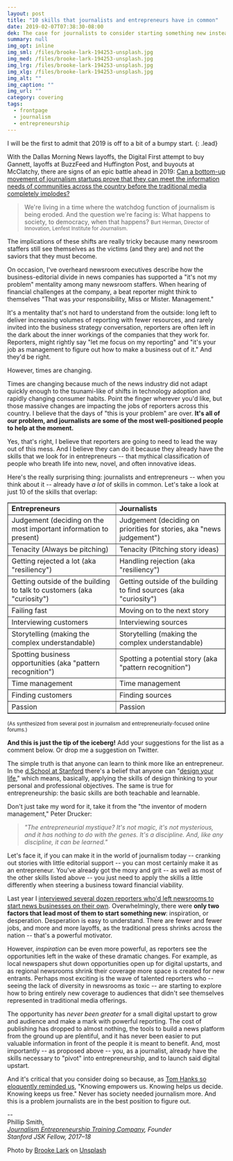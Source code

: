 ```yaml
---
layout: post
title: "10 skills that journalists and entrepreneurs have in common"
date: 2019-02-07T07:38:30-08:00
dek: The case for journalists to consider starting something new instead of leaving the profession
summary: null
img_opt: inline
img_sml: /files/brooke-lark-194253-unsplash.jpg
img_med: /files/brooke-lark-194253-unsplash.jpg
img_lrg: /files/brooke-lark-194253-unsplash.jpg
img_xlg: /files/brooke-lark-194253-unsplash.jpg
img_alt: ""
img_caption: ""
img_url: ""
category: covering
tags: 
  - frontpage
  - journalism
  - entrepreneurship
---
```


I will be the first to admit that 2019 is off to a bit of a bumpy start.
{: .lead}

With the Dallas Morning News layoffs, the Digital First attempt to buy Gannett, layoffs at BuzzFeed and Huffington Post, and buyouts at McClatchy, there are signs of an epic battle ahead in 2019: [Can a bottom-up movement of journalism startups prove that they can meet the information needs of communities across the country before the traditional media completely implodes?](https://medium.com/s/story/judgement-day-for-journalism-will-digital-news-startups-be-ready-to-face-the-challenge-613c0ca3b39c)


> We're living in a time where the watchdog function of journalism is being eroded. And the question we're facing is: What happens to society, to democracy, when that happens?
<small>Burt Herman, Director of Innovation, Lenfest Institute for Journalism.</small>

The implications of these shifts are really tricky because many newsroom staffers still see themselves as the victims (and they are) and not the saviors that they must become.

On occasion, I've overheard newsroom executives describe how the business-editorial divide in news companies has supported a "it's not my problem" mentality among many newsroom staffers. When hearing of financial challenges at the company, a beat reporter might think to themselves "That was _your_ responsibility, Miss or Mister. Management."

It's a mentality that's not hard to understand from the outside: long left to deliver increasing volumes of reporting with fewer resources, and rarely invited into the business strategy conversation, reporters are often left in the dark about the inner workings of the companies that they work for. Reporters, might rightly say "let me focus on my reporting" and "it's your job as management to figure out how to make a business out of it." And they'd be right.

However, times are changing.

Times are changing because much of the news industry did not adapt quickly enough to the tsunami-like of shifts in technology adoption and rapidly changing consumer habits. Point the finger wherever you'd like, but those massive changes are impacting the jobs of reporters across this country. I believe that the days of "this is your problem" are over. **It's all of our problem, and journalists are some of the most well-positioned people to help at the moment.**

Yes, that's right, I believe that reporters are going to need to lead the way out of this mess. And I believe they can do it because they already have the skills that we look for in entrepreneurs -- that mythical classification of people who breath life into new, novel, and often innovative ideas.

Here's the really surprising thing: journalists and entrepreneurs -- when you think about it -- already have _a lot_ of skills in common. Let's take a look at just 10 of the skills that overlap:

<table border="1">
  <tr>
   <td><strong>Entrepreneurs</strong>
   </td>
   <td><strong>Journalists</strong>
   </td>
  </tr>
  <tr>
   <td>Judgement (deciding on the most important information to present)
   </td>
   <td>Judgement (deciding on priorities for stories, aka "news judgement")
   </td>
  </tr>
  <tr>
   <td>Tenacity (Always be pitching) 
   </td>
   <td>Tenacity (Pitching story ideas) 
   </td>
  </tr>
  <tr>
   <td>Getting rejected a lot (aka "resiliency")
   </td>
   <td>Handling rejection (aka "resiliency") 
   </td>
  </tr>
  <tr>
   <td>Getting outside of the building to talk to customers (aka "curiosity")
   </td>
   <td>Getting outside of the building to find sources (aka "curiosity")
   </td>
  </tr>
  <tr>
   <td>Failing fast
   </td>
   <td>Moving on to the next story
   </td>
  </tr>
  <tr>
   <td>Interviewing customers
   </td>
   <td>Interviewing sources
   </td>
  </tr>
  <tr>
   <td>Storytelling (making the complex understandable)
   </td>
   <td>Storytelling (making the complex understandable)
   </td>
  </tr>
  <tr>
   <td>Spotting business opportunities (aka "pattern recognition")
   </td>
   <td>Spotting a potential story (aka "pattern recognition")
   </td>
  </tr>
  <tr>
   <td>Time management
   </td>
   <td>Time management
   </td>
  </tr>
  <tr>
   <td>Finding customers
   </td>
   <td>Finding sources
   </td>
  </tr>
  <tr>
   <td>Passion
   </td>
   <td>Passion
   </td>
  </tr>
</table>
<small>(As synthesized from several post in journalism and entrepreneurially-focused online forums.)</small>

**And this is just the tip of the iceberg!** Add your suggestions for the list as a comment below. Or drop me a suggestion on Twitter.

The simple truth is that anyone can learn to think more like an entrepreneur. In the [d.School at Stanford](https://dschool.stanford.edu/) there's a belief that anyone can "[design your life](https://designingyour.life/)," which means, basically, applying the skills of design thinking to your personal and professional objectives. The same is true for entrepreneurship: the basic skills are both teachable and learnable.

Don't just take my word for it, take it from the "the inventor of modern management," Peter Drucker:


>  _"The entrepreneurial mystique? It's not magic, it's not mysterious, and it has nothing to do with the genes. It's a discipline. And, like any discipline, it can be learned."_

Let's face it, if you can make it in the world of journalism today -- cranking out stories with little editorial support -- you can most certainly make it as an entrepreneur. You've already got the moxy and grit -- as well as most of the other skills listed above -- you just need to apply the skills a little differently when steering a business toward financial viability. 

Last year I [interviewed several dozen reporters who'd left newsrooms to start news businesses on their own](https://medium.com/jsk-class-of-2018/why-do-reporters-take-the-risk-to-start-a-media-business-these-answers-might-surprise-you-3be6418000bf). Overwhelmingly, there were **only two factors that lead most of them to start something new**: inspiration, or desperation. Desperation is easy to understand. There are fewer and fewer jobs, and more and more layoffs, as the traditional press shrinks across the nation -- that's a powerful motivator. 

However, _inspiration_ can be even more powerful, as reporters see the opportunities left in the wake of these dramatic changes. For example, as local newspapers shut down opportunities open up for digital upstarts, and as regional newsrooms shrink their coverage more space is created for new entrants. Perhaps most exciting is the wave of talented reporters who -- seeing the lack of diversity in newsrooms as toxic -- are starting to explore how to bring entirely new coverage to audiences that didn't see themselves represented in traditional media offerings.

The opportunity has _never been greater_ for a small digital upstart to grow and audience and make a mark with powerful reporting. The cost of publishing has dropped to almost nothing, the tools to build a news platform from the ground up are plentiful, and it has never been easier to put valuable information in front of the people it is meant to benefit. And, most importantly -- as proposed above -- you, as a journalist, already have the skills necessary to "pivot" into entrepreneurship, and to launch said digital upstart. 

And it's critical that you consider doing so because, as [Tom Hanks so eloquently reminded us](https://youtu.be/ZDjfg8YlKHc), "Knowing empowers us. Knowing helps us decide. Knowing keeps us free." Never has society needed journalism more. And this is a problem journalists are in the best position to figure out.

<!-- Docs to Markdown version 1.0β14 -->

--<br />
Phillip Smith,<br />
_[Journalism Entrepreneurship Training Company](https://journalismentrepreneurship.com/), Founder_<br />
_Stanford JSK Fellow, 2017–18_


Photo by [Brooke Lark](https://unsplash.com/photos/nMffL1zjbw4?utm_source=unsplash&utm_medium=referral&utm_content=creditCopyText) on [Unsplash](https://unsplash.com/search/photos/businesswoman?utm_source=unsplash&utm_medium=referral&utm_content=creditCopyText)


